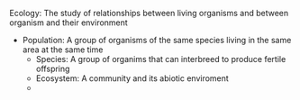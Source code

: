 Ecology: The study of relationships between living organisms and between organism and their environment
 - Population: A group of organisms of the  same species living in the same area at the same time
	 - Species: A group of organims that can interbreed to produce fertile offspring
	- Ecosystem:  A community and its abiotic enviroment
	- 
<!--stackedit_data:
eyJoaXN0b3J5IjpbLTc5MDU1MzQzMl19
-->